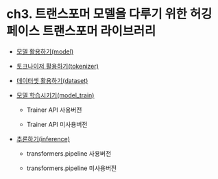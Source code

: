 # ch3. 트랜스포머 모델을 다루기 위한 허깅페이스 트랜스포머 라이브러리

* [모델 활용하기(model)](./model)

* [토크나이저 활용하기(tokenizer)](./tokennizer/)

* [데이터셋 활용하기(dataset)](./dataset/)

* [모델 학습시키기(model_train)](./model_train/)

    * Trainer API 사용버전

    * Trainer API 미사용버전

* [추론하기(inference)](./inference/)

    * transformers.pipeline 사용버전

    * transformers.pipeline 미사용버전